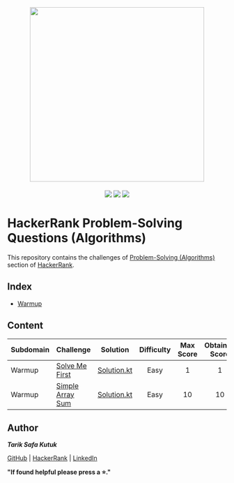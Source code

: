 <div style='float: center; text-align: center; margin-bottom: 20px' align="center">
  <a href='https://www.hackerrank.com/tariksafakutuk' target="_blank">
  <img width="400px" src="https://blog.hackerrank.com/wp-content/uploads/2017/04/logo_HRwordmark2700x670_2-1.png" />
  </a>
</div>

<p align="center">
	<img src="https://img.shields.io/badge/Problems%20Solved-2-brightgreen.svg">
	<img src="https://img.shields.io/badge/Score-11-yellow.svg">
	<img src="https://img.shields.io/badge/Language-Kotlin-blue.svg">
</p>


# HackerRank Problem-Solving Questions (Algorithms)

This repository contains the challenges of [Problem-Solving (Algorithms)](https://www.hackerrank.com/domains/algorithms) section of [HackerRank](https://www.hackerrank.com).


## Index
- [Warmup](https://github.com/tariksafakutuk/HackerRank-Problem-Solving-Algorithms/tree/master/src/main/kotlin/warmup)


## Content
| Subdomain | Challenge | Solution | Difficulty | Max Score | Obtained Score | 
|:----------|:----------|:--------:|:----------:|:---------:|:--------------:|
| Warmup    | [Solve Me First](https://www.hackerrank.com/challenges/solve-me-first/problem) | [Solution.kt](https://github.com/tariksafakutuk/HackerRank-Problem-Solving-Algorithms/blob/master/src/main/kotlin/warmup/solveMeFirst/Solution.kt) | Easy | 1 | 1 |
| Warmup    | [Simple Array Sum](https://www.hackerrank.com/challenges/simple-array-sum/problem) | [Solution.kt](https://github.com/tariksafakutuk/HackerRank-Problem-Solving-Algorithms/blob/master/src/main/kotlin/warmup/simpleArraySum/Solution.kt) | Easy | 10 | 10 |


## Author
***Tarik Safa Kutuk***

[GitHub](https://github.com/tariksafakutuk/) | [HackerRank](https://www.hackerrank.com/tariksafakutuk) | [LinkedIn](https://www.linkedin.com/in/tariksafakutuk/)

**"If found helpful please press a ⭐."**